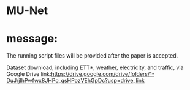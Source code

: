 # MU-Net

# message:
  The running script files will be provided after the paper is accepted.


Dataset download, including ETT*, weather, electricity, and traffic, via Google Drive link:https://drive.google.com/drive/folders/1-DuJrjlhPwfwx8JHPo_qsHPozVEhGpDc?usp=drive_link
